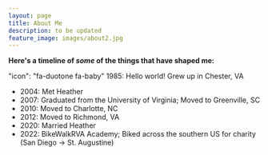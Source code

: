 ```yaml
---
layout: page
title: About Me
description: to be updated
feature_image: images/about2.jpg
---
```


**Here's a timeline of _some_ of the things that have shaped me:**

"icon": "fa-duotone fa-baby" 1985: Hello world! Grew up in Chester, VA
* 2004: Met Heather
* 2007: Graduated from the University of Virginia; Moved to Greenville, SC
* 2010: Moved to Charlotte, NC
* 2012: Moved to Richmond, VA
* 2020: Married Heather
* 2022: BikeWalkRVA Academy; Biked across the southern US for charity (San Diego -> St. Augustine)
